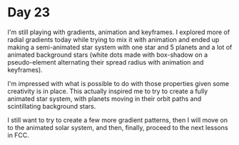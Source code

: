 # Day 23

I'm still playing with gradients, animation and keyframes. I explored more of radial gradients today while trying to mix it with animation and ended up making a semi-animated star system with one star and 5 planets and a lot of animated background stars (white dots made with box-shadow on a pseudo-element alternating their spread radius with animation and keyframes).

I'm impressed with what is possible to do with those properties given some creativity is in place. This actually inspired me to try to create a fully animated star system, with planets moving in their orbit paths and scintillating background stars.

I still want to try to create a few more gradient patterns, then I will move on to the animated solar system, and then, finally, proceed to the next lessons in FCC.
